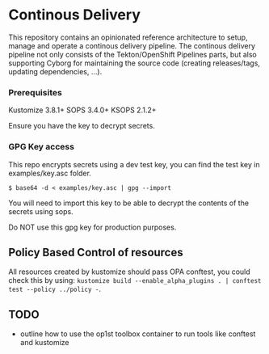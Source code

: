 # Continous Delivery

This repository contains an opinionated reference architecture to setup, manage and operate a continous delivery
pipeline. The continous delivery pipeline not only consists of the Tekton/OpenShift Pipelines parts, but also
supporting Cyborg for maintaining the source code (creating releases/tags, updating dependencies, ...).

### Prerequisites
Kustomize 3.8.1+
SOPS 3.4.0+
KSOPS 2.1.2+

Ensure you have the key to decrypt secrets.

### GPG Key access

This repo encrypts secrets using a dev test key, you can find the test key in examples/key.asc folder.

```
$ base64 -d < examples/key.asc | gpg --import
```

You will need to import this key to be able to decrypt the contents of the secrets using sops.

Do NOT use this gpg key for production purposes.

## Policy Based Control of resources

All resources created by kustomize should pass OPA conftest, you could check this by
using: `kustomize build --enable_alpha_plugins . | conftest test --policy ../policy -`.

## TODO

* outline how to use the op1st toolbox container to run tools like conftest and kustomize
